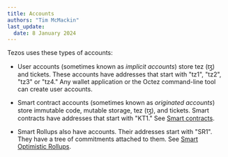 ```yaml
---
title: Accounts
authors: "Tim McMackin"
last_update:
  date: 8 January 2024
---
```


Tezos uses these types of accounts:

- User accounts (sometimes known as _implicit accounts_) store tez (ꜩ) and tickets.
These accounts have addresses that start with "tz1", "tz2", "tz3" or "tz4."
Any wallet application or the Octez command-line tool can create user accounts.

- Smart contract accounts (sometimes known as _originated accounts_) store immutable code, mutable storage, tez (ꜩ), and tickets.
Smart contracts have addresses that start with "KT1."
See [Smart contracts](../smart-contracts).

- Smart Rollups also have accounts.
Their addresses start with "SR1".
They have a tree of commitments attached to them.
See [Smart Optimistic Rollups](./smart-rollups).
